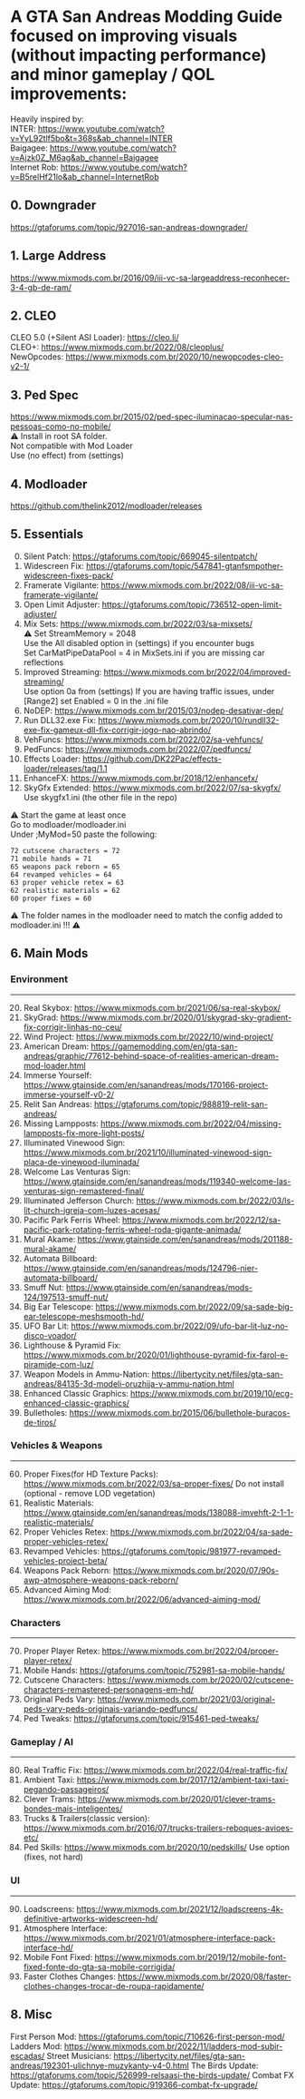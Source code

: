 # A GTA San Andreas Modding Guide focused on improving visuals (without impacting performance) and minor gameplay / QOL improvements:

Heavily inspired by:\
  INTER: https://www.youtube.com/watch?v=YyL92tlf5bo&t=368s&ab_channel=INTER \
  Baigagee: https://www.youtube.com/watch?v=Ajzk0Z_M6ag&ab_channel=Baigagee \
  Internet Rob: https://www.youtube.com/watch?v=B5relHf21lo&ab_channel=InternetRob 

## 0. Downgrader
https://gtaforums.com/topic/927016-san-andreas-downgrader/

## 1. Large Address
https://www.mixmods.com.br/2016/09/iii-vc-sa-largeaddress-reconhecer-3-4-gb-de-ram/

## 2. CLEO
CLEO 5.0 (+Silent ASI Loader): https://cleo.li/ \
CLEO+: https://www.mixmods.com.br/2022/08/cleoplus/ \
NewOpcodes: https://www.mixmods.com.br/2020/10/newopcodes-cleo-v2-1/

## 3. Ped Spec
https://www.mixmods.com.br/2015/02/ped-spec-iluminacao-specular-nas-pessoas-como-no-mobile/ \
⚠ Install in root SA folder.\
Not compatible with Mod Loader\
Use (no effect) from (settings)

## 4. Modloader
https://github.com/thelink2012/modloader/releases

## 5. Essentials
00. Silent Patch: https://gtaforums.com/topic/669045-silentpatch/
01. Widescreen Fix: https://gtaforums.com/topic/547841-gtanfsmpother-widescreen-fixes-pack/
02. Framerate Vigilante: https://www.mixmods.com.br/2022/08/iii-vc-sa-framerate-vigilante/
03. Open Limit Adjuster: https://gtaforums.com/topic/736512-open-limit-adjuster/
04. Mix Sets: https://www.mixmods.com.br/2022/03/sa-mixsets/ \
	⚠ Set StreamMemory = 2048\
	Use the All disabled option in (settings) if you encounter bugs\
	Set CarMatPipeDataPool = 4 in MixSets.ini if you are missing car reflections
05. Improved Streaming: https://www.mixmods.com.br/2022/04/improved-streaming/ \
	Use option 0a from (settings)
	If you are having traffic issues, under [Range2] set Enabled = 0 in the .ini file
06. NoDEP: https://www.mixmods.com.br/2015/03/nodep-desativar-dep/
07. Run DLL32.exe Fix: https://www.mixmods.com.br/2020/10/rundll32-exe-fix-gameux-dll-fix-corrigir-jogo-nao-abrindo/
08. VehFuncs: https://www.mixmods.com.br/2022/02/sa-vehfuncs/
09. PedFuncs: https://www.mixmods.com.br/2022/07/pedfuncs/
10. Effects Loader: https://github.com/DK22Pac/effects-loader/releases/tag/1.1
11. EnhanceFX: https://www.mixmods.com.br/2018/12/enhancefx/
12. SkyGfx Extended: https://www.mixmods.com.br/2022/07/sa-skygfx/ \
	Use skygfx1.ini (the other file in the repo)

⚠ Start the game at least once\
  Go to modloader/modloader.ini\
  Under ;MyMod=50 paste the following:

	72 cutscene characters = 72
	71 mobile hands = 71
	65 weapons pack reborn = 65
	64 revamped vehicles = 64
	63 proper vehicle retex = 63
	62 realistic materials = 62
	60 proper fixes = 60

⚠ The folder names in the modloader need to match the config added to modloader.ini !!! ⚠

## 6. Main Mods

### Environment
-----------
20. Real Skybox: https://www.mixmods.com.br/2021/06/sa-real-skybox/
21. SkyGrad: https://www.mixmods.com.br/2020/01/skygrad-sky-gradient-fix-corrigir-linhas-no-ceu/
22. Wind Project: https://www.mixmods.com.br/2022/10/wind-project/
24. American Dream: https://gamemodding.com/en/gta-san-andreas/graphic/77612-behind-space-of-realities-american-dream-mod-loader.html
25. Immerse Yourself: https://www.gtainside.com/en/sanandreas/mods/170166-project-immerse-yourself-v0-2/
26. Relit San Andreas: https://gtaforums.com/topic/988819-relit-san-andreas/
27. Missing Lampposts: https://www.mixmods.com.br/2022/04/missing-lampposts-fix-more-light-posts/
28. Illuminated Vinewood Sign: https://www.mixmods.com.br/2021/10/illuminated-vinewood-sign-placa-de-vinewood-iluminada/
29. Welcome Las Venturas Sign: https://www.gtainside.com/en/sanandreas/mods/119340-welcome-las-venturas-sign-remastered-final/
30. Illuminated Jefferson Church: https://www.mixmods.com.br/2022/03/ls-lit-church-igreja-com-luzes-acesas/
31. Pacific Park Ferris Wheel: https://www.mixmods.com.br/2022/12/sa-pacific-park-rotating-ferris-wheel-roda-gigante-animada/
32. Mural Akame: https://www.gtainside.com/en/sanandreas/mods/201188-mural-akame/
33. Automata Billboard: https://www.gtainside.com/en/sanandreas/mods/124796-nier-automata-billboard/
34. Smuff Nut: https://www.gtainside.com/en/sanandreas/mods-124/197513-smuff-nut/
35. Big Ear Telescope: https://www.mixmods.com.br/2022/09/sa-sade-big-ear-telescope-meshsmooth-hd/
36. UFO Bar Lit: https://www.mixmods.com.br/2022/09/ufo-bar-lit-luz-no-disco-voador/
37. Lighthouse & Pyramid Fix: https://www.mixmods.com.br/2020/01/lighthouse-pyramid-fix-farol-e-piramide-com-luz/
38. Weapon Models in Ammu-Nation: https://libertycity.net/files/gta-san-andreas/84135-3d-modeli-oruzhija-v-ammu-nation.html
39. Enhanced Classic Graphics: https://www.mixmods.com.br/2019/10/ecg-enhanced-classic-graphics/
40. Bulletholes: https://www.mixmods.com.br/2015/06/bullethole-buracos-de-tiros/

### Vehicles & Weapons
------------------
60. Proper Fixes(for HD Texture Packs): https://www.mixmods.com.br/2022/03/sa-proper-fixes/
		Do not install (optional - remove LOD vegetation)
62. Realistic Materials: https://www.gtainside.com/en/sanandreas/mods/138088-imvehft-2-1-1-realistic-materials/
63. Proper Vehicles Retex: https://www.mixmods.com.br/2022/04/sa-sade-proper-vehicles-retex/
64. Revamped Vehicles: https://gtaforums.com/topic/981977-revamped-vehicles-project-beta/
65. Weapons Pack Reborn: https://www.mixmods.com.br/2020/07/90s-awp-atmosphere-weapons-pack-reborn/
66. Advanced Aiming Mod: https://www.mixmods.com.br/2022/06/advanced-aiming-mod/

### Characters
----------
70. Proper Player Retex: https://www.mixmods.com.br/2022/04/proper-player-retex/
71. Mobile Hands: https://gtaforums.com/topic/752981-sa-mobile-hands/
72. Cutscene Characters: https://www.mixmods.com.br/2020/02/cutscene-characters-remastered-personagens-em-hd/
73. Original Peds Vary: https://www.mixmods.com.br/2021/03/original-peds-vary-peds-originais-variando-pedfuncs/
74. Ped Tweaks: https://gtaforums.com/topic/915461-ped-tweaks/

### Gameplay / AI
-------------
80. Real Traffic Fix: https://www.mixmods.com.br/2022/04/real-traffic-fix/
81. Ambient Taxi: https://www.mixmods.com.br/2017/12/ambient-taxi-taxi-pegando-passageiros/
82. Clever Trams: https://www.mixmods.com.br/2020/01/clever-trams-bondes-mais-inteligentes/
83. Trucks & Trailers(classic version): https://www.mixmods.com.br/2016/07/trucks-trailers-reboques-avioes-etc/
84. Ped Skills: https://www.mixmods.com.br/2020/10/pedskills/
	Use option (fixes, not hard)

### UI
------
90. Loadscreens: https://www.mixmods.com.br/2021/12/loadscreens-4k-definitive-artworks-widescreen-hd/
91. Atmosphere Interface: https://www.mixmods.com.br/2021/01/atmosphere-interface-pack-interface-hd/
92. Mobile Font Fixed: https://www.mixmods.com.br/2019/12/mobile-font-fixed-fonte-do-gta-sa-mobile-corrigida/
93. Faster Clothes Changes: https://www.mixmods.com.br/2020/08/faster-clothes-changes-trocar-de-roupa-rapidamente/

## 8. Misc
First Person Mod: https://gtaforums.com/topic/710626-first-person-mod/
Ladders Mod: https://www.mixmods.com.br/2022/11/ladders-mod-subir-escadas/
Street Musicians: https://libertycity.net/files/gta-san-andreas/192301-ulichnye-muzykanty-v4-0.html
The Birds Update: https://gtaforums.com/topic/526999-relsaasi-the-birds-update/
Combat FX Update: https://gtaforums.com/topic/919366-combat-fx-upgrade/
